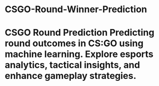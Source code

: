 # CSGO-Round-Winner-Prediction
# CSGO Round Prediction  Predicting round outcomes in CS:GO using machine learning. Explore esports analytics, tactical insights, and enhance gameplay strategies.
